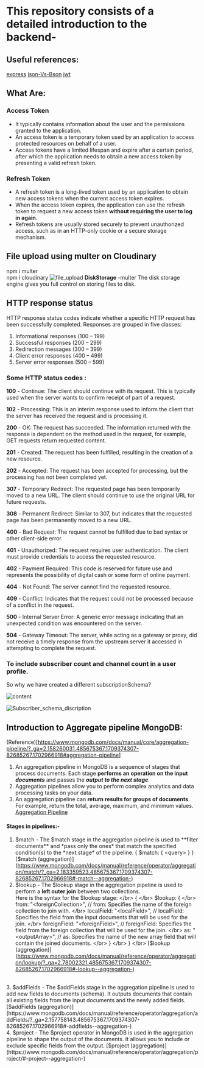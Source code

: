 # This repository consists of a detailed introduction to the backend- 
## Useful references: 
[express](https://expressjs.com/en/5x/api.html)
[json-Vs-Bson](https://www.mongodb.com/json-and-bson)
[jwt](https://github.com/auth0/node-jsonwebtoken#readme)

## What Are:
### Access Token 
* It typically contains information about the user and the permissions granted to the application.
* An access token is a temporary token used by an application to access protected resources on behalf of a user.
* Access tokens have a limited lifespan and expire after a certain period, after which the application needs to obtain a new access token by presenting a valid refresh token.
### Refresh Token 
* A refresh token is a long-lived token used by an application to obtain new access tokens when the current access token expires.
* When the access token expires, the application can use the refresh token to request a new access token **without requiring the user to log in again**.
* Refresh tokens are usually stored securely to prevent unauthorized access, such as in an HTTP-only cookie or a secure storage mechanism.

## File upload using multer on Cloudinary
npm i multer </br>
npm i cloudinary 
![file_upload](https://github.com/arpitjaiswal12/detailed-backend/assets/97618151/dbbe027a-5341-486a-913f-914b0dd10761)
**DiskStorage** -multer
The disk storage engine gives you full control on storing files to disk.

## HTTP response status
HTTP response status codes indicate whether a specific HTTP request has been successfully completed. Responses are grouped in five classes:

1. Informational responses (100 – 199)
2. Successful responses (200 – 299)
3. Redirection messages (300 – 399)
4. Client error responses (400 – 499)
5. Server error responses (500 – 599)

### Some HTTP status codes :

**100** - Continue: The client should continue with its request. This is typically used when the server wants to confirm receipt of part of a request.

**102** - Processing: This is an interim response used to inform the client that the server has received the request and is processing it.

**200** - OK: The request has succeeded. The information returned with the response is dependent on the method used in the request, for example, GET requests return requested content.

**201** - Created: The request has been fulfilled, resulting in the creation of a new resource.

**202** - Accepted: The request has been accepted for processing, but the processing has not been completed yet.

**307** - Temporary Redirect: The requested page has been temporarily moved to a new URL. The client should continue to use the original URL for future requests.

**308** - Permanent Redirect: Similar to 307, but indicates that the requested page has been permanently moved to a new URL.

**400** - Bad Request: The request cannot be fulfilled due to bad syntax or other client-side error.

**401** - Unauthorized: The request requires user authentication. The client must provide credentials to access the requested resource.

**402** - Payment Required: This code is reserved for future use and represents the possibility of digital cash or some form of online payment.

**404** - Not Found: The server cannot find the requested resource.

**409** - Conflict: Indicates that the request could not be processed because of a conflict in the request.

**500** - Internal Server Error: A generic error message indicating that an unexpected condition was encountered on the server.

**504** - Gateway Timeout: The server, while acting as a gateway or proxy, did not receive a timely response from the upstream server it accessed in attempting to complete the request.

### To include subscriber count and channel count in a user profile.
So why we have created a different subscriptionSchema?

![content](https://github.com/arpitjaiswal12/detailed-backend/assets/97618151/4cb3d909-72c4-42c7-8561-29f1cfbce4ba)

![Subscriber_schema_discription ](https://github.com/arpitjaiswal12/detailed-backend/assets/97618151/5b5cbaef-2c98-4a75-9efb-12b0292a5251)

## Introduction to Aggregate pipeline MongoDB:
(Reference)[https://www.mongodb.com/docs/manual/core/aggregation-pipeline/?_ga=2.158260031.485675367.1709374307-82685267.1702966918#aggregation-pipeline]

1. An aggregation pipeline in MongoDB is a sequence of stages that process documents. Each stage **performs an operation on the input** ***documents*** and passes the ***output to the next stage***.
2. Aggregation pipelines allow you to perform complex analytics and data processing tasks on your data.
3. An aggregation pipeline can **return results for groups of documents**. For example, return the total, average, maximum, and minimum values. [Aggregation Pipeline](https://www.mongodb.com/docs/manual/core/aggregation-pipeline/?_ga=2.158260031.485675367.1709374307-82685267.1702966918)

#### Stages in pipelines:-
1. $match - The $match stage in the aggregation pipeline is used to **filter documents** and *pass only the ones* that match the specified condition(s) to the *next stage* of the pipeline. { $match: { <query> } }
   [$match (aggregation)](https://www.mongodb.com/docs/manual/reference/operator/aggregation/match/?_ga=2.183359523.485675367.1709374307-82685267.1702966918#-match--aggregation-)
2. $lookup - The $lookup stage in the aggregation pipeline is used to perform a **left outer join** between two collections.
   </br>
   Here is the syntax for the $lookup stage:
   </br>
{   </br>
  $lookup: {   </br>
    from: "<foreignCollection>", // from: Specifies the name of the foreign collection to join with.    </br>
    localField: "<localField>", // localField: Specifies the field from the input documents that will be used for the join.   </br>
    foreignField: "<foreignField>", // foreignField: Specifies the field from the foreign collection that will be used for the join.   </br>
    as: "<outputArray>", // as: Specifies the name of the new array field that will contain the joined documents.   </br>
  }   </br>
}   </br>
[$lookup (aggregation)](https://www.mongodb.com/docs/manual/reference/operator/aggregation/lookup/?_ga=2.78002321.485675367.1709374307-82685267.1702966918#-lookup--aggregation-)
</br>
3. $addFields - The $addFields stage in the aggregation pipeline is used to add new fields to documents (schema). It outputs documents that contain all existing fields from the input documents and the newly added fields. [$addFields (aggregation)](https://www.mongodb.com/docs/manual/reference/operator/aggregation/addFields/?_ga=2.157758143.485675367.1709374307-82685267.1702966918#-addfields--aggregation-)    </br>
4. $project - The $project operator in MongoDB is used in the aggregation pipeline to shape the output of the documents. It allows you to include or exclude specific fields from the output. [$project (aggregation)](https://www.mongodb.com/docs/manual/reference/operator/aggregation/project/#-project--aggregation-)














